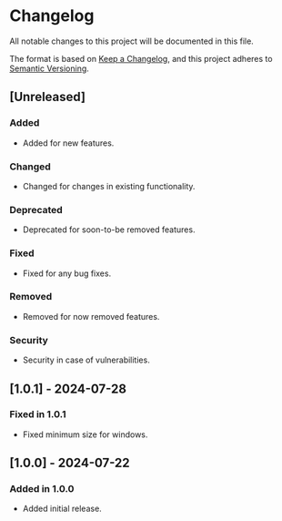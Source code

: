 # Changelog

All notable changes to this project will be documented in this file.

The format is based on [Keep a Changelog](https://keepachangelog.com/en/1.1.0/),
and this project adheres to [Semantic Versioning](https://semver.org/spec/v2.0.0.html).

## [Unreleased]

### Added

- Added for new features.

### Changed

- Changed for changes in existing functionality.

### Deprecated

- Deprecated for soon-to-be removed features.

### Fixed

- Fixed for any bug fixes.

### Removed

- Removed for now removed features.

### Security

- Security in case of vulnerabilities.

## [1.0.1] - 2024-07-28

### Fixed in 1.0.1

- Fixed minimum size for windows.

## [1.0.0] - 2024-07-22

### Added in 1.0.0

- Added initial release.
